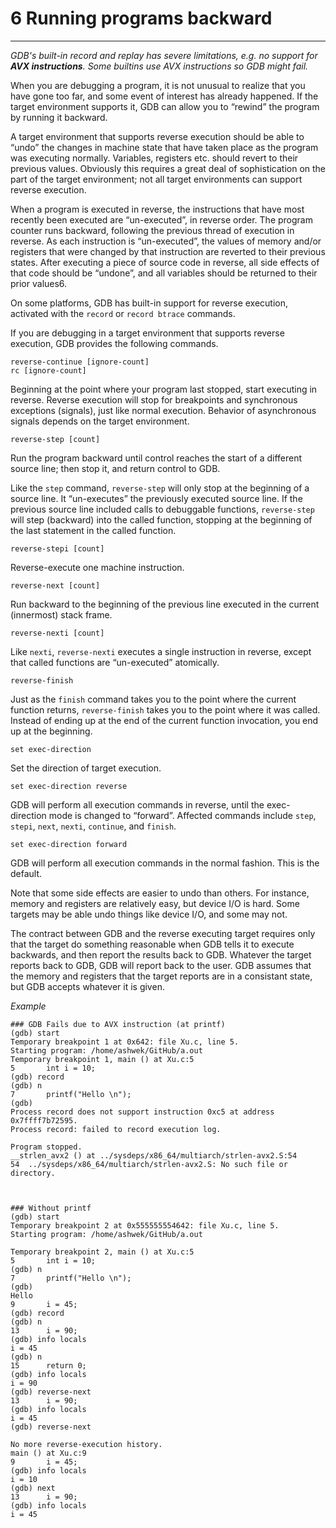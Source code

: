 # 6 Running programs backward

----

_GDB's built-in record and replay has severe limitations, e.g. no support for **AVX instructions**. Some builtins use AVX instructions so GDB might fail._

When you are debugging a program, it is not unusual to realize that you have gone too far, and some event of interest has already happened. If the target environment supports it, GDB can allow you to “rewind” the program by running it backward.

A target environment that supports reverse execution should be able to “undo” the changes in machine state that have taken place as the program was executing normally. Variables, registers etc. should revert to their previous values. Obviously this requires a great deal of sophistication on the part of the target environment; not all target environments can support reverse execution.

When a program is executed in reverse, the instructions that have most recently been executed are “un-executed”, in reverse order. The program counter runs backward, following the previous thread of execution in reverse. As each instruction is “un-executed”, the values of memory and/or registers that were changed by that instruction are reverted to their previous states. After executing a piece of source code in reverse, all side effects of that code should be “undone”, and all variables should be returned to their prior values6.

On some platforms, GDB has built-in support for reverse execution, activated with the ``record`` or ``record btrace`` commands.

If you are debugging in a target environment that supports reverse execution, GDB provides the following commands.

```
reverse-continue [ignore-count]
rc [ignore-count]
```
Beginning at the point where your program last stopped, start executing in reverse. Reverse execution will stop for breakpoints and synchronous exceptions (signals), just like normal execution. Behavior of asynchronous signals depends on the target environment.

```
reverse-step [count]
```
Run the program backward until control reaches the start of a different source line; then stop it, and return control to GDB.

Like the ``step`` command, ``reverse-step`` will only stop at the beginning of a source line. It “un-executes” the previously executed source line. If the previous source line included calls to debuggable functions, ``reverse-step`` will step (backward) into the called function, stopping at the beginning of the last statement in the called function.

```
reverse-stepi [count]
```
Reverse-execute one machine instruction.

```
reverse-next [count]
```
Run backward to the beginning of the previous line executed in the current (innermost) stack frame.

```
reverse-nexti [count]
```
Like ``nexti``, ``reverse-nexti`` executes a single instruction in reverse, except that called functions are “un-executed” atomically.

```
reverse-finish
```
Just as the ``finish`` command takes you to the point where the current function returns, ``reverse-finish`` takes you to the point where it was called. Instead of ending up at the end of the current function invocation, you end up at the beginning.

```
set exec-direction
```
Set the direction of target execution.

```
set exec-direction reverse
```
GDB will perform all execution commands in reverse, until the exec-direction mode is changed to “forward”. Affected commands include ``step``, ``stepi``, ``next``, ``nexti``, ``continue``, and ``finish``.

```
set exec-direction forward
```
GDB will perform all execution commands in the normal fashion. This is the default.

Note that some side effects are easier to undo than others. For instance, memory and registers are relatively easy, but device I/O is hard. Some targets may be able undo things like device I/O, and some may not.

The contract between GDB and the reverse executing target requires only that the target do something reasonable when GDB tells it to execute backwards, and then report the results back to GDB. Whatever the target reports back to GDB, GDB will report back to the user. GDB assumes that the memory and registers that the target reports are in a consistant state, but GDB accepts whatever it is given.


_Example_
```
### GDB Fails due to AVX instruction (at printf)
(gdb) start
Temporary breakpoint 1 at 0x642: file Xu.c, line 5.
Starting program: /home/ashwek/GitHub/a.out
Temporary breakpoint 1, main () at Xu.c:5
5		int i = 10;
(gdb) record
(gdb) n
7		printf("Hello \n");
(gdb)
Process record does not support instruction 0xc5 at address 0x7ffff7b72595.
Process record: failed to record execution log.

Program stopped.
__strlen_avx2 () at ../sysdeps/x86_64/multiarch/strlen-avx2.S:54
54	../sysdeps/x86_64/multiarch/strlen-avx2.S: No such file or directory.



### Without printf
(gdb) start
Temporary breakpoint 2 at 0x555555554642: file Xu.c, line 5.
Starting program: /home/ashwek/GitHub/a.out

Temporary breakpoint 2, main () at Xu.c:5
5		int i = 10;
(gdb) n
7		printf("Hello \n");
(gdb)
Hello
9		i = 45;
(gdb) record
(gdb) n
13		i = 90;
(gdb) info locals
i = 45
(gdb) n
15		return 0;
(gdb) info locals
i = 90
(gdb) reverse-next
13		i = 90;
(gdb) info locals
i = 45
(gdb) reverse-next

No more reverse-execution history.
main () at Xu.c:9
9		i = 45;
(gdb) info locals
i = 10
(gdb) next
13		i = 90;
(gdb) info locals
i = 45
```
